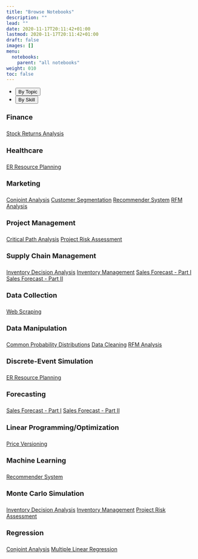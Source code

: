 ```yaml
---
title: "Browse Notebooks"
description: ""
lead: ""
date: 2020-11-17T20:11:42+01:00
lastmod: 2020-11-17T20:11:42+01:00
draft: false
images: []
menu:
  notebooks:
    parent: "all notebooks"
weight: 010
toc: false
---
```


<style>
  h1 {font-size: 34px;}
  h1.title {font-size: 38px; margin-bottom: -30px;}
  h2 {font-size: 30px;}
  h3 {font-size: 24px;}
  h4 {font-size: 18px;}
  h5 {font-size: 16px;}
  h6 {font-size: 12px;}
  code {color: inherit; background-color: rgba(0, 0, 0, 0.04);}
  pre:not([class]) { background-color: white }
</style>

<div>
  <ul class="nav nav-pills mb-3" id="pills-tab" role="tablist">
    <li class="nav-item" role="presentation">
      <button
        class="nav-link active"
        id="pills-home-tab"
        data-bs-toggle="pill"
        data-bs-target="#pills-home"
        type="button"
        role="tab"
        aria-controls="pills-home"
        aria-selected="true"
      >
        By Topic
      </button>
    </li>
    <li class="nav-item" role="presentation">
      <button
        class="nav-link"
        id="pills-profile-tab"
        data-bs-toggle="pill"
        data-bs-target="#pills-profile"
        type="button"
        role="tab"
        aria-controls="pills-profile"
        aria-selected="false"
      >
        By Skill
      </button>
    </li>
  </ul>

  <div class="tab-content" id="pills-tabContent">
    <div
      class="tab-pane fade show active"
      id="pills-home"
      role="tabpanel"
      aria-labelledby="pills-home-tab"
    >
      <div class="row make-columns">
        <div class="col-md-4 col-sm-6">
          <div class="panel panel-default">
            <div class="panel-heading"><h4>Finance</h4></div>
            <div class="list-group">
              <a
                class="list-group-item"
                href="/notebooks/finance"
                >Stock Returns Analysis</a
              >
            </div>
          </div>
        </div>
        <div class="col-md-4 col-sm-6">
          <div class="panel panel-default">
            <div class="panel-heading"><h4>Healthcare</h4></div>
            <div class="list-group">
              <a class="list-group-item" href="nb0005_er_resource_planning.html"
                >ER Resource Planning</a
              >
            </div>
          </div>
        </div>
        <div class="col-md-4 col-sm-6">
          <div class="panel panel-default">
            <div class="panel-heading"><h4>Marketing</h4></div>
            <div class="list-group">
              <a class="list-group-item" href=""
                >Conjoint Analysis</a
              >
              <a
                class="list-group-item"
                href="nb0010_customer_segmentation.html"
                >Customer Segmentation</a
              >
              <a class="list-group-item" href="nb0011_recommender_system.html"
                >Recommender System</a
              >
              <a class="list-group-item" href="nb0006_rfm_analysis.html"
                >RFM Analysis</a
              >
            </div>
          </div>
        </div>
        <div class="col-md-4 col-sm-6">
          <div class="panel panel-default">
            <div class="panel-heading"><h4>Project Management</h4></div>
            <div class="list-group">
              <a
                class="list-group-item"
                href="nb0013_critical_path_analysis.html"
                >Critical Path Analysis</a
              >
              <a
                class="list-group-item"
                href="nb0003_project_risk_assessment.html"
                >Project Risk Assessment</a
              >
            </div>
          </div>
        </div>
        <div class="col-md-4 col-sm-6">
          <div class="panel panel-default">
            <div class="panel-heading"><h4>Supply Chain Management</h4></div>
            <div class="list-group">
              <a
                class="list-group-item"
                href="nb0012_inventory_decision_analysis.html"
                >Inventory Decision Analysis</a
              >
              <a class="list-group-item" href="nb0004_inventory_management.html"
                >Inventory Management</a
              >
              <a
                class="list-group-item"
                href="nb0008_sales_forecast_part_1.html"
                >Sales Forecast - Part I</a
              >
              <a
                class="list-group-item"
                href="nb0008_sales_forecast_part_2.html"
                >Sales Forecast - Part II</a
              >
            </div>
          </div>
        </div>
      </div>
    </div>
    <div
      class="tab-pane fade"
      id="pills-profile"
      role="tabpanel"
      aria-labelledby="pills-profile-tab"
    >
      <div class="row make-columns">
        <div class="col-md-4 col-sm-6">
          <div class="panel panel-default">
            <div class="panel-heading"><h4>Data Collection</h4></div>
            <div class="list-group">
              <a class="list-group-item" href="nb0009_web_scraping.html"
                >Web Scraping</a
              >
            </div>
          </div>
        </div>
        <div class="col-md-4 col-sm-6">
          <div class="panel panel-default">
            <div class="panel-heading"><h4>Data Manipulation</h4></div>
            <div class="list-group">
              <a
                class="list-group-item"
                href="nb0014_common_probability_distributions.html"
                >Common Probability Distributions</a
              >
              <a class="list-group-item" href="nb0007_data_cleaning.html"
                >Data Cleaning</a
              >
              <a class="list-group-item" href="nb0006_rfm_analysis.html"
                >RFM Analysis</a
              >
            </div>
          </div>
        </div>
        <div class="col-md-4 col-sm-6">
          <div class="panel panel-default">
            <div class="panel-heading">
              <h4>Discrete-Event Simulation</h4>
            </div>
            <div class="list-group">
              <a class="list-group-item" href="nb0005_er_resource_planning.html"
                >ER Resource Planning</a
              >
            </div>
          </div>
        </div>
        <div class="col-md-4 col-sm-6">
          <div class="panel panel-default">
            <div class="panel-heading"><h4>Forecasting</h4></div>
            <div class="list-group">
              <a
                class="list-group-item"
                href="nb0008_sales_forecast_part_1.html"
                >Sales Forecast - Part I</a
              >
              <a
                class="list-group-item"
                href="nb0008_sales_forecast_part_2.html"
                >Sales Forecast - Part II</a
              >
            </div>
          </div>
        </div>
        <div class="col-md-1 col-lg-6">
          <div class="panel panel-default">
            <div class="panel-heading">
              <h4 id="linear-programming">Linear Programming/Optimization</h4>
            </div>
            <div class="list-group">
              <a class="list-group-item" href="nb0002_price_versioning.html"
                >Price Versioning</a
              >
            </div>
          </div>
        </div>
        <div class="col-md-4 col-sm-6">
          <div class="panel panel-default">
            <div class="panel-heading"><h4>Machine Learning</h4></div>
            <div class="list-group">
              <a class="list-group-item" href="nb0011_recommender_system.html"
                >Recommender System</a
              >
            </div>
          </div>
        </div>
        <div class="col-md-4 col-sm-6">
          <div class="panel panel-default">
            <div class="panel-heading"><h4>Monte Carlo Simulation</h4></div>
            <div class="list-group">
              <a
                class="list-group-item"
                href="nb0012_inventory_decision_analysis.html"
                >Inventory Decision Analysis</a
              >
              <a class="list-group-item" href="nb0004_inventory_management.html"
                >Inventory Management</a
              >
              <a
                class="list-group-item"
                href="nb0003_project_risk_assessment.html"
                >Project Risk Assessment</a
              >
            </div>
          </div>
        </div>
        <div class="col-md-4 col-sm-6">
          <div class="panel panel-default">
            <div class="panel-heading"><h4>Regression</h4></div>
            <div class="list-group">
              <a class="list-group-item" href="nb0015_conjoint_analysis.html"
                >Conjoint Analysis</a
              >
              <a class="list-group-item" href="nb0016_mlr.html"
                >Multiple Linear Regression</a
              >
            </div>
          </div>
        </div>
      </div>
    </div>
  </div>
</div>
